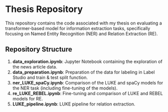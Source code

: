 # Thesis Repository

This repository contains the code associated with my thesis on evaluating a transformer-based model for information extraction tasks, specifically focusing on Named Entity Recognition (NER) and Relation Extraction (RE).

## Repository Structure

1. **data_exploration.ipynb**: Jupyter Notebook containing the exploration of the news article data.
2. **data_preparation.ipynb**: Preparation of the data for labeling in Label Studio and train & test split function.
3. **ner_LUKE_spaCy.ipynb**: Comparison of the LUKE and spaCy models for the NER task (including fine-tuning of the models).
4. **re_LUKE_REBEL.ipynb**: Fine-tuning and comparison of LUKE and REBEL models for RE.
5. **LUKE_pipeline.ipynb**: LUKE pipeline for relation extraction.
